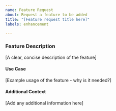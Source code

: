 ```yaml
---
name: Feature Request
about: Request a feature to be added
title: "[Feature request title here]"
labels: enhancement

---
```


### Feature Description
[A clear, concise description of the feature]

#### Use Case
[Example usage of the feature - why is it needed?]

#### Additional Context
[Add any additional information here]
